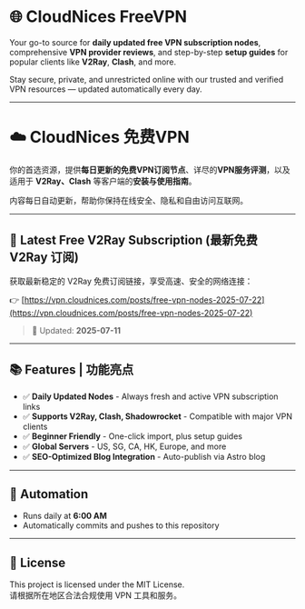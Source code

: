 # 🌐 CloudNices FreeVPN

Your go-to source for **daily updated free VPN subscription nodes**, comprehensive **VPN provider reviews**, and step-by-step **setup guides** for popular clients like **V2Ray**, **Clash**, and more.

Stay secure, private, and unrestricted online with our trusted and verified VPN resources — updated automatically every day.

---

# ☁️ CloudNices 免费VPN

你的首选资源，提供**每日更新的免费VPN订阅节点**、详尽的**VPN服务评测**，以及适用于 **V2Ray、Clash** 等客户端的**安装与使用指南**。

内容每日自动更新，帮助你保持在线安全、隐私和自由访问互联网。

---

## 🔗 Latest Free V2Ray Subscription (最新免费 V2Ray 订阅)

获取最新稳定的 V2Ray 免费订阅链接，享受高速、安全的网络连接：

👉 [https://vpn.cloudnices.com/posts/free-vpn-nodes-2025-07-22](https://vpn.cloudnices.com/posts/free-vpn-nodes-2025-07-22)

> 📅 Updated: **2025-07-11**

---

## 📚 Features | 功能亮点

- ✅ **Daily Updated Nodes** - Always fresh and active VPN subscription links  
- ✅ **Supports V2Ray, Clash, Shadowrocket** - Compatible with major VPN clients  
- ✅ **Beginner Friendly** - One-click import, plus setup guides  
- ✅ **Global Servers** - US, SG, CA, HK, Europe, and more  
- ✅ **SEO-Optimized Blog Integration** - Auto-publish via Astro blog

---

## 🤖 Automation

- Runs daily at **6:00 AM**  
- Automatically commits and pushes to this repository

---

## 📄 License

This project is licensed under the MIT License.  
请根据所在地区合法合规使用 VPN 工具和服务。
